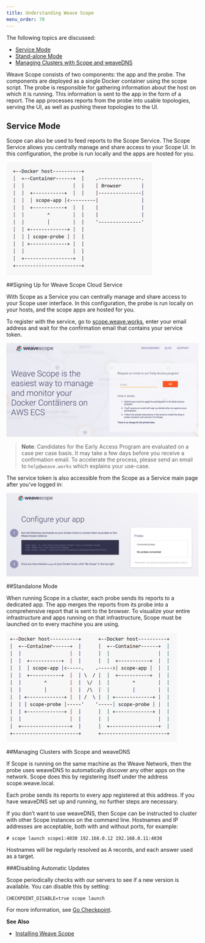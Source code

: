 ```yaml
---
title: Understanding Weave Scope
menu_order: 70
---
```


The following topics are discussed:

* [Service Mode](#scope-reporting-in-service-mode)
* [Stand-alone Mode](#scope-reporting-in-stand-alone-mode)
* [Managing Clusters with Scope and weaveDNS](#managing-clusters-with-scope-and-weavedns)

Weave Scope consists of two components: the app and the probe. The components are deployed as a single Docker container using the scope script. The probe is responsible for gathering information about the host on which it is running. This information is sent to the app in the form of a report. The app processes reports from the probe into usable topologies, serving the UI, as well as pushing these topologies to the UI.


## <a name="service-mode"></a>Service Mode

Scope can also be used to feed reports to the Scope Service. The Scope Service allows you centrally manage and share access to your Scope UI. In this configuration, the probe is run locally and the apps are hosted for you.

!['Service Mode Reporting'](images/service-mode.png)

##<a name="signing-up-for-weave-scope-cloud-service"></a>Signing Up for Weave Scope Cloud Service

With Scope as a Service you can centrally manage and share access to your Scope user interface. In this configuration, the probe is run locally on your hosts, and the scope apps are hosted for you.

To register with the service, go to [scope.weave.works](https://scope.weave.works), enter your email address and wait for the confirmation email that contains your service token.

![`Weave Scope` Early Access Form](images/scope-early-access.png)


>**Note**: Candidates for the Early Access Program are evaluated on a case per case basis. It may take a few days before you receive a confirmation email. To accelerate the process, please send an email to `help@weave.works` which explains your use-case.

The service token is also accessible from the Scope as a Service main page after you've logged in:

![Weave Scope Configure Your App](images/scope-cloud-main-page.png)


##<a name="stand-alone-mode"></a>Standalone Mode

When running Scope in a cluster, each probe sends its reports to a dedicated app. The app merges the reports from its probe into a comprehensive report that is sent to the browser.  To visualize your entire infrastructure and apps running on that infrastructure, Scope must be launched on to every machine you are using.

!['Stand-alone Reporting'](images/stand-alone.png)

##<a name="managing-clusters-with-scope-and-weavedns"></a>Managing Clusters with Scope and weaveDNS

If Scope is running on the same machine as the Weave Network, then the probe uses weaveDNS to automatically discover any other apps on the network. Scope does this by registering itself under the address scope.weave.local.

Each probe sends its reports to every app registered at this address. If you have weaveDNS set up and running, no further steps are necessary.

If you don’t want to use weaveDNS, then Scope can be instructed to cluster with other Scope instances on the command line. Hostnames and IP addresses are acceptable, both with and without ports, for example:

    # scope launch scope1:4030 192.168.0.12 192.168.0.11:4030

Hostnames will be regularly resolved as A records, and each answer used as a target.


###Disabling Automatic Updates

Scope periodically checks with our servers to see if a new version is available. You can disable this by setting:

    CHECKPOINT_DISABLE=true scope launch

For more information, see [Go Checkpoint](https://github.com/weaveworks/go-checkpoint).



**See Also**

 * [Installing Weave Scope](/site/installing-scope.md)

